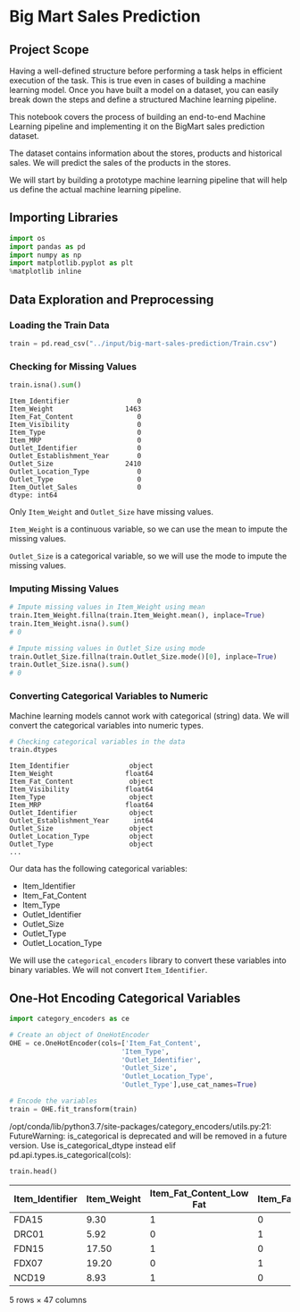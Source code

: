 # Big Mart Sales Prediction

## Project Scope

Having a well-defined structure before performing a task helps in efficient execution of the task. This is true even in cases of building a machine learning model. Once you have built a model on a dataset, you can easily break down the steps and define a structured Machine learning pipeline.

This notebook covers the process of building an end-to-end Machine Learning pipeline and implementing it on the BigMart sales prediction dataset.

The dataset contains information about the stores, products and historical sales. We will predict the sales of the products in the stores.

We will start by building a prototype machine learning pipeline that will help us define the actual machine learning pipeline.

## Importing Libraries

```python
import os
import pandas as pd
import numpy as np
import matplotlib.pyplot as plt
%matplotlib inline
```

## Data Exploration and Preprocessing

### Loading the Train Data

```python
train = pd.read_csv("../input/big-mart-sales-prediction/Train.csv")
```

### Checking for Missing Values

```python
train.isna().sum()
```

```
Item_Identifier                 0
Item_Weight                  1463
Item_Fat_Content                0
Item_Visibility                 0
Item_Type                       0
Item_MRP                        0
Outlet_Identifier               0
Outlet_Establishment_Year       0
Outlet_Size                  2410
Outlet_Location_Type            0
Outlet_Type                     0
Item_Outlet_Sales               0
dtype: int64
```

Only `Item_Weight` and `Outlet_Size` have missing values.

`Item_Weight` is a continuous variable, so we can use the mean to impute the missing values.

`Outlet_Size` is a categorical variable, so we will use the mode to impute the missing values.

### Imputing Missing Values

```python
# Impute missing values in Item_Weight using mean
train.Item_Weight.fillna(train.Item_Weight.mean(), inplace=True)
train.Item_Weight.isna().sum()
# 0

# Impute missing values in Outlet_Size using mode
train.Outlet_Size.fillna(train.Outlet_Size.mode()[0], inplace=True)
train.Outlet_Size.isna().sum()
# 0
```

### Converting Categorical Variables to Numeric

Machine learning models cannot work with categorical (string) data. We will convert the categorical variables into numeric types.

```python
# Checking categorical variables in the data
train.dtypes
```

```
Item_Identifier               object
Item_Weight                  float64
Item_Fat_Content              object
Item_Visibility              float64
Item_Type                     object
Item_MRP                     float64
Outlet_Identifier             object
Outlet_Establishment_Year      int64
Outlet_Size                   object
Outlet_Location_Type          object
Outlet_Type                   object
...
```



Our data has the following categorical variables:

- Item_Identifier
- Item_Fat_Content
- Item_Type
- Outlet_Identifier
- Outlet_Size
- Outlet_Type
- Outlet_Location_Type

We will use the `categorical_encoders` library to convert these variables into binary variables. We will not convert `Item_Identifier`.


## One-Hot Encoding Categorical Variables

```python
import category_encoders as ce

# Create an object of OneHotEncoder
OHE = ce.OneHotEncoder(cols=['Item_Fat_Content',
                            'Item_Type',
                            'Outlet_Identifier',
                            'Outlet_Size',
                            'Outlet_Location_Type',
                            'Outlet_Type'],use_cat_names=True)

# Encode the variables
train = OHE.fit_transform(train)
```
/opt/conda/lib/python3.7/site-packages/category_encoders/utils.py:21: FutureWarning: is_categorical is deprecated and will be removed in a future version.  Use is_categorical_dtype instead
  elif pd.api.types.is_categorical(cols):
```python
train.head()
```

| Item_Identifier | Item_Weight | Item_Fat_Content_Low Fat | Item_Fat_Content_Regular | Item_Fat_Content_low fat | Item_Fat_Content_LF | Item_Fat_Content_reg | Item_Visibility | Item_Type_Dairy | Item_Type_Soft Drinks | ... | Outlet_Size_High | Outlet_Size_Small | Outlet_Location_Type_Tier 1 | Outlet_Location_Type_Tier 3 | Outlet_Location_Type_Tier 2 | Outlet_Type_Supermarket Type1 | Outlet_Type_Supermarket Type2 | Outlet_Type_Grocery Store | Outlet_Type_Supermarket Type3 | Item_Outlet_Sales |
|-----------------|-------------|--------------------------|-------------------------|-------------------------|-------------------|---------------------|-----------------|-----------------|----------------------|-----|-----------------|-------------------|----------------------------|----------------------------|----------------------------|------------------------------|------------------------------|-------------------------|-----------------------------|--------------------|
| FDA15           | 9.30        | 1                        | 0                       | 0                       | 0                 | 0                   | 0.016047        | 1               | 0                     | ... | 0                | 0                 | 1                          | 0                          | 0                          | 1                           | 0                           | 0                        | 0                           | 3735.1380         |
| DRC01           | 5.92        | 0                        | 1                       | 0                       | 0                 | 0                   | 0.019278        | 0               | 1                     | ... | 0                | 0                 | 0                          | 1                          | 0                          | 0                           | 1                           | 0                        | 0                           | 443.4228          |
| FDN15           | 17.50       | 1                        | 0                       | 0                       | 0                 | 0                   | 0.016760        | 0               | 0                     | ... | 0                | 0                 | 1                          | 0                          | 0                          | 1                           | 0                           | 0                        | 0                           | 2097.2700         |
| FDX07           | 19.20       | 0                        | 1                       | 0                       | 0                 | 0                   | 0.000000        | 0               | 0                     | ... | 0                | 0                 | 0                          | 1                          | 0                          | 0                           | 0                           | 1                        | 0                           | 732.3800          |
| NCD19           | 8.93        | 1                        | 0                       | 0                       | 0                 | 0                   | 0.000000        | 0               | 0                     | ... | 1                | 0                 | 0                          | 1                          | 0                          | 1                           | 0                           | 0                        | 0                           | 994.7052          |

5 rows × 47 columns
